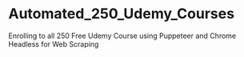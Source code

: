 # Automated_250_Udemy_Courses
Enrolling to all 250 Free Udemy Course using Puppeteer and Chrome Headless for Web Scraping

